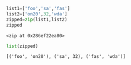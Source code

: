 ```python
list1=['foo','sa','fas']
list2=['on20',32,'wda']
zipped=zip(list1,list2)
zipped
```




    <zip at 0x286ef22ea80>




```python
list(zipped)
```




    [('foo', 'on20'), ('sa', 32), ('fas', 'wda')]




```python

```
